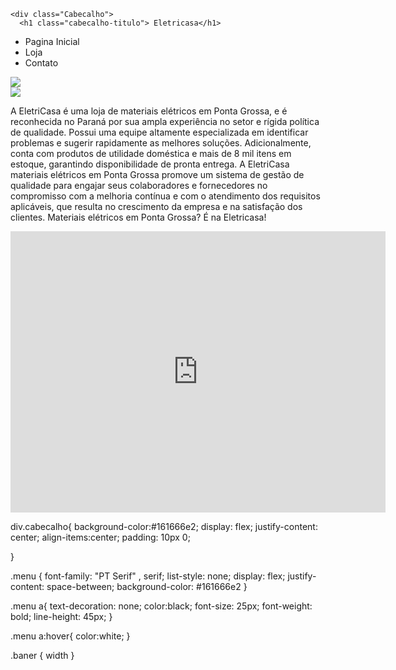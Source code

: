 

  
<!DOCTYPE html>
 <html lang="pt-BR">
   <head>
      <title>Eletricasa</title>
      <link rel="stylesheet" href="style.css">
   </head>
   <body>
      
    <div class="Cabecalho">
      <h1 class="cabecalho-titulo"> Eletricasa</h1>
   </div>

<ul class="menu">
  <li> <a> Pagina Inicial </a> </li>
  <li> <a> Loja</a> </li>
  <li><a> Contato </a> </li>
</ul>

<img class="baner" src="eletricasa.jpg">

<div class ="conteudo">
   <img src="loja.jpg" >
   <p> A EletriCasa é uma loja de materiais elétricos em Ponta Grossa, e é reconhecida no Paraná por sua ampla experiência no setor e rígida política de qualidade. Possui uma equipe altamente especializada em identificar problemas e sugerir rapidamente as melhores soluções. Adicionalmente, conta com produtos de utilidade doméstica e mais de 8 mil itens em estoque, garantindo disponibilidade de pronta entrega. A EletriCasa materiais elétricos em Ponta Grossa promove um sistema de gestão de qualidade para engajar seus colaboradores e fornecedores no compromisso com a melhoria contínua e com o atendimento dos requisitos aplicáveis, que resulta no crescimento da empresa e na satisfação dos clientes. Materiais elétricos em Ponta Grossa? É na Eletricasa!  </p>

</div>

<div class="conteudo">
  <iframe src="https://www.google.com/maps/embed?pb=!1m18!1m12!1m3!1d3613.5009508402854!2d-50.18315252484025!3d-25.08489837778343!2m3!1f0!2f0!3f0!3m2!1i1024!2i768!4f13.1!3m3!1m2!1s0x94e81a06df3eaaab%3A0x85d63d4a22b28638!2sMateriais%20Eletricos%20Eletricasa!5e0!3m2!1spt-BR!2sbr!4v1745330294875!5m2!1spt-BR!2sbr" width="600" height="450" style="border:0;" allowfullscreen="" loading="lazy" referrerpolicy="no-referrer-when-downgrade"></iframe>

</div>

<div class="rodape">
   <p>   </p>
</div>
</body>





div.cabecalho{
 background-color:#161666e2;
 display: flex;
 justify-content: center;
 align-items:center;
 padding: 10px 0;

}

.menu {
   font-family: "PT Serif" , serif;
   list-style: none;
   display: flex;
   justify-content: space-between;
   background-color: #161666e2
}

.menu a{
  text-decoration: none;
  color:black;
  font-size: 25px;
  font-weight: bold;
  line-height: 45px;
}

.menu a:hover{
    color:white;
}

.baner {
    width
}

       

